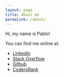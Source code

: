 ```yaml
---
layout: page
title: About me
permalink: /about/
---
```

Hi, my name is Pablo!

You can find me online at: 

- [LinkedIn](https://www.linkedin.com/in/pgpbpadilla/)
- [Stack Overflow](https://stackoverflow.com/story/pablo-padilla)
- [Github](https://github.com/pgpbpadilla)
- [CodersRank](https://profile.codersrank.io/user/pgpbpadilla)

